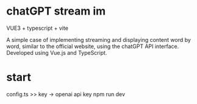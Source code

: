 # chatGPT stream im
VUE3 + typescript + vite 

A simple case of implementing streaming and displaying content word by word, similar to the official website, using the chatGPT API interface. Developed using Vue.js and TypeScript.
# start
config.ts >> key -> openai api key
npm run dev
